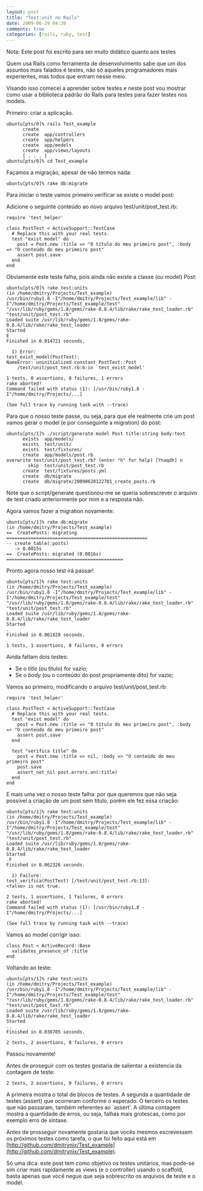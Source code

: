 ```yaml
---
layout: post
title: "Test:unit no Rails"
date: 2009-06-29 04:39
comments: true
categories: [rails, ruby, test]
---
```


Nota: Este post foi escrito para ser muito didático quanto aos testes

Quem usa Rails como ferramenta de desenvolvimento sabe que um dos assuntos mais falados é testes, não só aqueles programadores mais experientes, mas todos que entram nesse meio.

Visando isso comecei a aprender sobre testes e neste post vou mostrar como usar a biblioteca padrão do Rails para testes para fazer testes nos models.

Primeiro: criar a aplicação.

    ubuntu[pts/0]% rails Test_example
          create  
          create  app/controllers
          create  app/helpers
          create  app/models
          create  app/views/layouts
          [ . . . ]
    ubuntu[pts/0]% cd Test_example

Façamos a migração, apesar de não termos nada:

    ubuntu[pts/0]% rake db:migrate

Para iniciar o teste vamos primeiro verificar se existe o model post:

Adicione o seguinte conteúdo ao novo arquivo test/unit/post_test.rb:

    require 'test_helper'

    class PostTest < ActiveSupport::TestCase
      # Replace this with your real tests.
      test "exist model" do
        post = Post.new :title => "O título do meu primeiro post", :body => "O conteúdo do meu primeiro post"
        assert post.save
      end
    end

Obviamente este teste falha, pois ainda não existe a classe (ou model) Post:

    ubuntu[pts/0]% rake test:units
    (in /home/dmitry/Projects/Test_example)
    /usr/bin/ruby1.8 -I"/home/dmitry/Projects/Test_example/lib" -I"/home/dmitry/Projects/Test_example/test" "/usr/lib/ruby/gems/1.8/gems/rake-0.8.4/lib/rake/rake_test_loader.rb" "test/unit/post_test.rb" 
    Loaded suite /usr/lib/ruby/gems/1.8/gems/rake-0.8.4/lib/rake/rake_test_loader
    Started
    E
    Finished in 0.014721 seconds.
    
      1) Error:
    test_exist_model(PostTest):
    NameError: uninitialized constant PostTest::Post
        /test/unit/post_test.rb:6:in `test_exist_model'
    
    1 tests, 0 assertions, 0 failures, 1 errors
    rake aborted!
    Command failed with status (1): [/usr/bin/ruby1.8 -I"/home/dmitry/Projects/...]
    
    (See full trace by running task with --trace)

Para que o nosso teste passe, ou seja, para que ele realmente crie um post vamos gerar o model (e por conseguinte a migration) do post:

    ubuntu[pts/1]% ./script/generate model Post title:string body:text
          exists  app/models/
          exists  test/unit/
          exists  test/fixtures/
          create  app/models/post.rb
    overwrite test/unit/post_test.rb? (enter "h" for help) [Ynaqdh] n
            skip  test/unit/post_test.rb
          create  test/fixtures/posts.yml
          create  db/migrate
          create  db/migrate/20090628122701_create_posts.rb

Note que o script/generate questionou-me se queria sobrescrever o arquivo de test criado anteriormente por mim e a resposta não.

Agora vamos fazer a migration novamente:

    ubuntu[pts/1]% rake db:migrate
    (in /home/dmitry/Projects/Test_example)
    ==  CreatePosts: migrating ====================================================
    -- create_table(:posts)
       -> 0.0015s
    ==  CreatePosts: migrated (0.0016s) ===========================================

Pronto agora nosso test irá passar!

    ubuntu[pts/1]% rake test:units
    (in /home/dmitry/Projects/Test_example)
    /usr/bin/ruby1.8 -I"/home/dmitry/Projects/Test_example/lib" -I"/home/dmitry/Projects/Test_example/test" "/usr/lib/ruby/gems/1.8/gems/rake-0.8.4/lib/rake/rake_test_loader.rb" "test/unit/post_test.rb" 
    Loaded suite /usr/lib/ruby/gems/1.8/gems/rake-0.8.4/lib/rake/rake_test_loader
    Started
    .
    Finished in 0.061828 seconds.
    
    1 tests, 1 assertions, 0 failures, 0 errors

Ainda faltam dois testes:

* Se o _title_ (ou título) for vazio;
* Se o _body_ (ou o conteúdo do post propriamente dito) for vazio;

Vamos ao primeiro, modificando o arquivo test/unit/post_test.rb:

    require 'test_helper'
    
    class PostTest < ActiveSupport::TestCase
      # Replace this with your real tests.
      test "exist model" do
        post = Post.new :title => "O título do meu primeiro post", :body => "O conteúdo do meu primeiro post"
        assert post.save
      end
    
      test "verifica title" do
        post = Post.new :title => nil, :body => "O conteúdo do meu primeiro post"
        post.save
        assert_not_nil post.errors.on(:title)
      end
    end

E mais uma vez o nosso teste falha: por que queremos que não seja possível a criação de um post sem título, porém ele fez essa criação:

    ubuntu[pts/1]% rake test:units
    (in /home/dmitry/Projects/Test_example)
    /usr/bin/ruby1.8 -I"/home/dmitry/Projects/Test_example/lib" -I"/home/dmitry/Projects/Test_example/test" "/usr/lib/ruby/gems/1.8/gems/rake-0.8.4/lib/rake/rake_test_loader.rb" "test/unit/post_test.rb" 
    Loaded suite /usr/lib/ruby/gems/1.8/gems/rake-0.8.4/lib/rake/rake_test_loader
    Started
    .F
    Finished in 0.062326 seconds.
    
      1) Failure:
    test_verifica(PostTest) [/test/unit/post_test.rb:13]:
    <false> is not true.

    2 tests, 1 assertions, 1 failures, 0 errors
    rake aborted!
    Command failed with status (1): [/usr/bin/ruby1.8 -I"/home/dmitry/Projects/...]

    (See full trace by running task with --trace)

Vamos ao model corrigir isso:

    class Post < ActiveRecord::Base
      validates_presence_of :title
    end

Voltando ao teste:

    ubuntu[pts/1]% rake test:units
    (in /home/dmitry/Projects/Test_example)
    /usr/bin/ruby1.8 -I"/home/dmitry/Projects/Test_example/lib" -I"/home/dmitry/Projects/Test_example/test" "/usr/lib/ruby/gems/1.8/gems/rake-0.8.4/lib/rake/rake_test_loader.rb" "test/unit/post_test.rb" 
    Loaded suite /usr/lib/ruby/gems/1.8/gems/rake-0.8.4/lib/rake/rake_test_loader
    Started
    ..
    Finished in 0.038705 seconds.
    
    2 tests, 2 assertions, 0 failures, 0 errors

Passou novamente!

Antes de proseguir com os testes gostaria de salientar a existencia da contagem de teste:

    2 tests, 2 assertions, 0 failures, 0 errors

A primeira mostra o total de blocos de testes. A segunda a quantidade de testes (assert) que ocorreram conforme o esperado. O terceiro os testes que não passaram, também referentes ao `assert'. A última contagem mostra a quantidade de erros, ou seja, falhas mais grotescas, como por exemplo erro de sintaxe.

Antes de prosseguir novamente gostaria que vocês mesmos escrevessem os próximos testes como tarefa, o que foi feito aqui está em
[http://github.com/dmitrynix/Test_example](http://github.com/dmitrynix/Test_example).

Só uma dica: este post tem como objetivo os testes unitários, mas pode-se sim criar mais rapidamente as views (e o controller) usando o scaffold, basta apenas que você negue que seja sobrescrito os arquivos de teste e o model.
